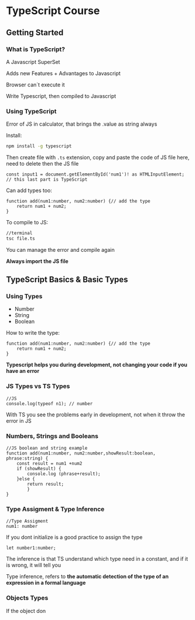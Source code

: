 
# TypeScript Course

## Getting Started

### What is TypeScript?

A Javascript SuperSet

Adds new Features + Advantages to Javascript

Browser can´t execute it

Write Typescript, then compiled to Javascript

### Using TypeScript

Error of JS in calculator, that brings the .value as string always

Install:
````bash
npm install -g typescript
````

Then create file with `.ts` extension, copy and paste the code of JS file here, need to delete then the JS file

````TS
const input1 = document.getElementById('num1')! as HTMLInputElement; // this last part is TypeScript
````
Can add types too:
````TS
function add(num1:number, num2:number) {// add the type
	return num1 + num2;
}
````

To compile to JS:

````bash
//terminal
tsc file.ts
````
You can manage the error and compile again

**Always import the JS file**

## TypeScript Basics & Basic Types

### Using Types

 - Number 
 - String
 - Boolean 

How to write the type:
````TS
function add(num1:number, num2:number) {// add the type
	return num1 + num2;
}
````
**Typescript helps you during development, not changing your code if you have an error**

### JS Types vs TS Types

````
//JS
console.log(typeof n1); // number
````

With TS you see the problems early in development, not when it throw the error in JS

### Numbers, Strings and Booleans

````
//JS boolean and string example
function add(num1:number, num2:number,showResult:boolean, phrase:string) {
	const result = num1 +num2
	if (showResult) {
		console.log (phrase+result);
	}else {
		return result;
		}
}
````

### Type Assigment & Type Inference

````
//Type Assigment
num1: number
````

If you dont initialize is a good practice to assign the type

````
let number1:number;
````
The inference is that TS understand which type need in a constant, and if it is wrong, it will tell you

Type inference,  refers to **the automatic detection of the type of an expression in a formal language**

### Objects Types

If the object don

````

````
<!--stackedit_data:
eyJoaXN0b3J5IjpbLTEwMDk0NzE0NTksMjA5NDE4MTU0NSwtMT
g2Njg3NjE0NywtNDI1MzI4NjUyLC0xMDAxMjc1NjE0LC0yMjMw
MDE1NDcsLTIwMzU0MjkzMzcsLTE0MzE2MjYyMjQsMTU1MzEwND
c2NSwxNTI3NzU0NTI5LDE4MTI0MzExNjAsLTE4NzE2Nzg2MjUs
MTY2MzM3MDAzNCwtMTU0NDkzMzE3NSwtMTU5NjM1NjMwMCwyMD
QwMjk3NjIyXX0=
-->